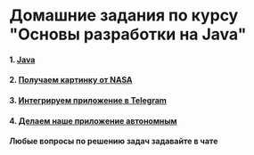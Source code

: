 # Домашние задания по курсу "Основы разработки на Java"

#### 1. [Java](01)
#### 2. [Получаем картинку от NASA](02)
#### 3. [Интегрируем приложение в Telegram](03)
#### 4. [Делаем наше приложение автономным](04)

#### Любые вопросы по решению задач задавайте в чате
